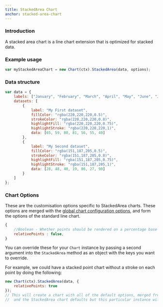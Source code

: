 ```yaml
---
title: StackedArea Chart
anchor: stacked-area-chart
---
```


### Introduction
A stacked area chart is a line chart extension that is optimized for stacked data.

<div class="canvas-holder">
	<canvas width="250" height="125"></canvas>
</div>

### Example usage
```javascript
var myStackedAreaChart = new Chart(ctx).StackedArea(data, options);
```

### Data structure

```javascript
var data = {
	labels: ["January", "February", "March", "April", "May", "June", "July"],
	datasets: [
		{
			label: "My First dataset",
			fillColor: "rgba(220,220,220,0.5)",
			strokeColor: "rgba(220,220,220,0.8)",
			highlightFill: "rgba(220,220,220,0.75)",
			highlightStroke: "rgba(220,220,220,1)",
			data: [65, 59, 80, 81, 56, 55, 40]
		},
		{
			label: "My Second dataset",
			fillColor: "rgba(151,187,205,0.5)",
			strokeColor: "rgba(151,187,205,0.8)",
			highlightFill: "rgba(151,187,205,0.75)",
			highlightStroke: "rgba(151,187,205,1)",
			data: [28, 48, 40, 19, 86, 27, 90]
		}
	]
};
```

### Chart Options

These are the customisation options specific to StackedArea charts. These options are merged with the [global chart configuration options](#getting-started-global-chart-configuration), and form the options of the standard line chart.

```javascript
{
	//Boolean - Whether points should be rendered on a percentage base
	relativePoints : false,
}
```

You can override these for your `Chart` instance by passing a second argument into the `StackedArea` method as an object with the keys you want to override.

For example, we could have a stacked point chart without a stroke on each point by doing the following:

```javascript
new Chart(ctx).StackedArea(data, {
	relativePoints: true
});
// This will create a chart with all of the default options, merged from the global config,
//  and the StackedArea chart defaults but this particular instance will have `relativePoints` set to true.
```